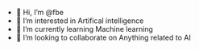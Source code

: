 - 👋 Hi, I’m @fbe
- 👀 I’m interested in Artifical intelligence
- 🌱 I’m currently learning Machine learning
- 💞️ I’m looking to collaborate on Anything related to AI

<!---
fbe/fbe is a ✨ special ✨ repository because its `README.md` (this file) appears on your GitHub profile.
You can click the Preview link to take a look at your changes.
--->
